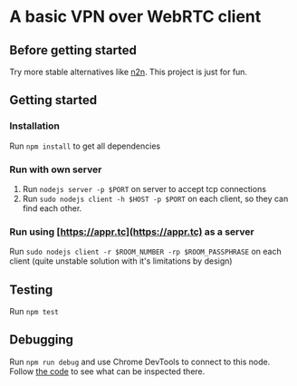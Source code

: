 
A basic VPN over WebRTC client
==============================

## Before getting started
Try more stable alternatives like [n2n](https://github.com/ntop/n2n). This project is just for fun.

## Getting started
### Installation
Run `npm install` to get all dependencies

### Run with own server
1. Run `nodejs server -p $PORT` on server to accept tcp connections
2. Run `sudo nodejs client -h $HOST -p $PORT` on each client, so they can find each other.

### Run using [https://appr.tc](https://appr.tc) as a server
Run `sudo nodejs client -r $ROOM_NUMBER -rp $ROOM_PASSPHRASE` on each client (quite unstable solution with it's limitations by design)

## Testing
Run `npm test`

## Debugging
Run `npm run debug` and use Chrome DevTools to connect to this node. Follow [the code](./debugging) to see what can be inspected there.
